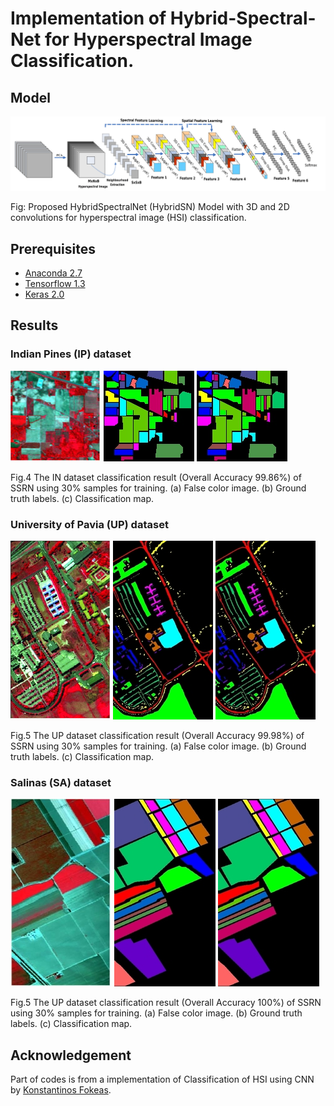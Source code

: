 # Implementation of Hybrid-Spectral-Net for Hyperspectral Image Classification.



## Model

<img src="figure/HSI-RN.png"/>

Fig: Proposed HybridSpectralNet (HybridSN) Model with 3D and 2D convolutions for hyperspectral image (HSI) classification.

## Prerequisites

- [Anaconda 2.7](https://www.anaconda.com/download/#linux)
- [Tensorflow 1.3](https://github.com/tensorflow/tensorflow/tree/r1.3)
- [Keras 2.0](https://github.com/fchollet/keras)

## Results

### Indian Pines (IP) dataset

<img src="figure/IP-FC.jpg"/> <img src="figure/IP-GT.jpg"/> <img src="figure/IP-Pr.jpg"/>

Fig.4  The IN dataset classification result (Overall Accuracy 99.86%) of SSRN using 30% samples for training. (a) False color image. (b) Ground truth labels. (c) Classification map. 

### University of Pavia (UP) dataset

<img src="figure/UP-FC.jpg"/> <img src="figure/UP-GT.jpg"/> <img src="figure/UP-Pr.jpg"/>

Fig.5  The UP dataset classification result (Overall Accuracy 99.98%) of SSRN using 30% samples for training. (a) False color image. (b) Ground truth labels. (c) Classification map.

### Salinas (SA) dataset

<img src="figure/SA-FC.jpg"/> <img src="figure/SA-GT.jpg"/> <img src="figure/SA-Pr.jpg"/>

Fig.5  The UP dataset classification result (Overall Accuracy 100%) of SSRN using 30% samples for training. (a) False color image. (b) Ground truth labels. (c) Classification map.

## Acknowledgement

Part of codes is from a implementation of Classification of HSI using CNN by [Konstantinos Fokeas](https://github.com/KonstantinosF/Classification-of-Hyperspectral-Image).
